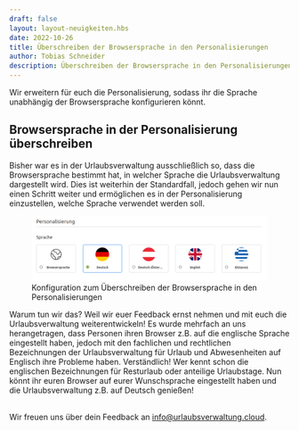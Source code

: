 ```yaml
---
draft: false
layout: layout-neuigkeiten.hbs
date: 2022-10-26
title: Überschreiben der Browsersprache in den Personalisierungen
author: Tobias Schneider
description: Überschreiben der Browsersprache in den Personalisierungen
---
```


Wir erweitern für euch die Personalisierung, sodass ihr die Sprache unabhängig der Browsersprache konfigurieren könnt.

<!-- more -->

## Browsersprache in der Personalisierung überschreiben

Bisher war es in der Urlaubsverwaltung ausschließlich so, dass die Browsersprache bestimmt hat, in welcher Sprache die
Urlaubsverwaltung dargestellt wird. Dies ist weiterhin der Standardfall, jedoch gehen wir nun einen Schritt weiter und
ermöglichen es in der Personalisierung einzustellen, welche Sprache verwendet werden soll.

<div class="flex my-8">
    <figure>
        <picture>
            <img
              src="language-personalisation.png"
              alt="Konfiguration zum Überschreiben der Browsersprache in den Personalisierungen"
              decoding="async"
              loading="lazy"
              class="rounded-lg"
            />
        </picture>
        <figcaption class="text-sm text-center">Konfiguration zum Überschreiben der Browsersprache in den Personalisierungen</figcaption>
    </figure>
</div>

Warum tun wir das? Weil wir euer Feedback ernst nehmen und mit euch die Urlaubsverwaltung weiterentwickeln! Es wurde mehrfach an uns
herangetragen, dass Personen ihren Browser z.B. auf die englische Sprache eingestellt haben, jedoch mit den fachlichen und
rechtlichen Bezeichnungen der Urlaubsverwaltung für Urlaub und Abwesenheiten auf Englisch ihre Probleme haben. Verständlich!
Wer kennt schon die englischen Bezeichnungen für Resturlaub oder anteilige Urlaubstage.
Nun könnt ihr euren Browser auf eurer Wunschsprache eingestellt haben und die Urlaubsverwaltung z.B. auf Deutsch genießen!

<br/>
Wir freuen uns über dein Feedback an <a href="mailto:info@urlaubsverwaltung.cloud?subject=Feedback">info@urlaubsverwaltung.cloud</a>.
